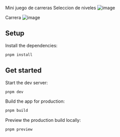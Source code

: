 Mini juego de carreras
Seleccion de niveles
![image](https://github.com/user-attachments/assets/4a98af38-b15e-47dc-af6b-b55ac0db1ce6)

 Carrera
 ![image](https://github.com/user-attachments/assets/1d6aaac6-fbcb-4b7b-88c8-359613935c11)



## Setup

Install the dependencies:

```bash
pnpm install
```

## Get started

Start the dev server:

```bash
pnpm dev
```

Build the app for production:

```bash
pnpm build
```

Preview the production build locally:

```bash
pnpm preview
```
